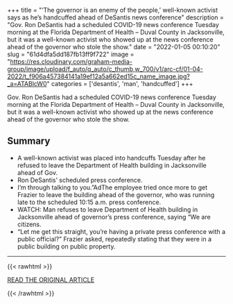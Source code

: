 +++
title = "‘The governor is an enemy of the people,’ well-known activist says as he’s handcuffed ahead of DeSantis news conference"
description = "Gov. Ron DeSantis had a scheduled COVID-19 news conference Tuesday morning at the Florida Department of Health – Duval County in Jacksonville, but it was a well-known activist who showed up at the news conference ahead of the governor who stole the show."
date = "2022-01-05 00:10:20"
slug = "61d4dfa5dd187fb13ff9f722"
image = "https://res.cloudinary.com/graham-media-group/image/upload/f_auto/q_auto/c_thumb,w_700/v1/arc-cf/01-04-2022/t_f906a457384141a19ef12a5a662ed15c_name_image.jpg?_a=ATABlcW0"
categories = ['desantis', 'man', 'handcuffed']
+++

Gov. Ron DeSantis had a scheduled COVID-19 news conference Tuesday morning at the Florida Department of Health – Duval County in Jacksonville, but it was a well-known activist who showed up at the news conference ahead of the governor who stole the show.

## Summary

- A well-known activist was placed into handcuffs Tuesday after he refused to leave the Department of Health building in Jacksonville ahead of Gov.
- Ron DeSantis’ scheduled press conference.
- I’m through talking to you.”AdThe employee tried once more to get Frazier to leave the building ahead of the governor, who was running late to the scheduled 10:15 a.m. press conference.
- WATCH: Man refuses to leave Department of Health building in Jacksonville ahead of governor’s press conference, saying “We are citizens.
- “Let me get this straight, you’re having a private press conference with a public official?” Frazier asked, repeatedly stating that they were in a public building on public property.

---

{{< rawhtml >}}
  <p class="article-category">
    <a target="_blank" href="https://www.local10.com/news/florida/2022/01/04/gov-ron-desantis-holds-covid-19-news-conference-in-jacksonville/">READ THE ORIGINAL ARTICLE</a>
  </p>
{{< /rawhtml >}}
